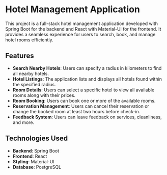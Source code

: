# Hotel Management Application

This project is a full-stack hotel management application developed with Spring Boot for the backend and React with Material-UI for the frontend. It provides a seamless experience for users to search, book, and manage hotel rooms efficiently.

## Features

- **Search Nearby Hotels**: Users can specify a radius in kilometers to find all nearby hotels.
- **Hotel Listings**: The application lists and displays all hotels found within the specified radius.
- **Room Details**: Users can select a specific hotel to view all available rooms along with their prices.
- **Room Booking**: Users can book one or more of the available rooms.
- **Reservation Management**: Users can cancel their reservation or change the booked room at least two hours before check-in.
- **Feedback System**: Users can leave feedback on services, cleanliness, and more.

## Technologies Used

- **Backend**: Spring Boot
- **Frontend**: React
- **Styling**: Material-UI
- **Database**: PostgreSQL
